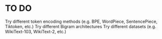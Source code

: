 # TO DO
Try different token encoding methods (e.g. BPE, WordPiece, SentencePiece, Tiktoken, etc.)
Try different Bigram architectures
Try different datasets (e.g. WikiText-103, WikiText-2, etc.)